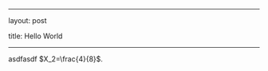 <script type="text/javascript" src="http://cdn.mathjax.org/mathjax/latest/MathJax.js?config=TeX-AMS-MML_HTMLorMML"></script>
---

layout: post

title: Hello World

---


asdfasdf
$X_2=\frac{4}{8}$. 
